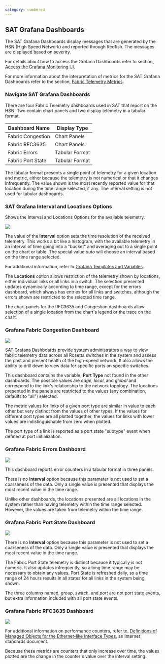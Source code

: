 ```yaml
---
category: numbered
---
```


## SAT Grafana Dashboards

The SAT Grafana Dashboards display messages that are generated by the HSN \(High Speed Network\) and reported through Redfish. The messages are displayed based on severity.

For details about how to access the Grafana Dashboards refer to section, [Access the Grafana Monitoring UI](Access_the_Grafana_Monitoring_UI.md).

For more information about the interpretation of metrics for the SAT Grafana Dashboards refer to the section, [Fabric Telemetry Metrics](Fabric_Telemetry_Metrics.md).

### Navigate SAT Grafana Dashboards

There are four Fabric Telemetry dashboards used in SAT that report on the HSN. Two contain chart panels and two display telemetry in a tabular format.

|Dashboard Name|Display Type|
|--------------|------------|
|Fabric Congestion|Chart Panels|
|Fabric RFC3635|Chart Panels|
|Fabric Errors|Tabular Format|
|Fabric Port State|Tabular Format|

The tabular format presents a single point of telemetry for a given location and metric, either because the telemetry is not numerical or that it changes infrequently. The value shown is the most recently reported value for that location during the time range selected, if any. The interval setting is not used for tabular dashboards.

### SAT Grafana Interval and Locations Options

Shows the Interval and Locations Options for the available telemetry.

![](images/SAT_Grafana_Fabric_Vars.png)

The value of the **Interval** option sets the time resolution of the received telemetry. This works a bit like a histogram, with the available telemetry in an interval of time going into a "bucket" and averaging out to a single point on the chart or table. The special value *auto* will choose an interval based on the time range selected.

For additional information, refer to [Grafana Templates and Variables](https://grafana.com/docs/grafana/latest/reference/templating/#interval-variables).

The **Locations** option allows restriction of the telemetry shown by locations, either individual links or all links in a switch. The selection presented updates dynamically according to time range, except for the errors dashboard, which always has entries for all links and switches, although the errors shown are restricted to the selected time range.

The chart panels for the RFC3635 and Congestion dashboards allow selection of a single location from the chart's legend or the trace on the chart.

### Grafana Fabric Congestion Dashboard

![](images/Grafana_Fabric_Congestion.png)

SAT Grafana Dashboards provide system administrators a way to view fabric telemetry data across all Rosetta switches in the system and assess the past and present health of the high-speed network. It also allows the ability to drill down to view data for specific ports on specific switches.

This dashboard contains the variable, **Port Type** not found in the other dashboards. The possible values are *edge*, *local*, and *global* and correspond to the link's relationship to the network topology. The locations presented in the panels are restricted to the values \(any combination, defaults to "all"\) selected.

The metric values for links of a given port type are similar in value to each other but very distinct from the values of other types. If the values for different port types are all plotted together, the values for links with lower values are indistinguishable from zero when plotted.

The port type of a link is reported as a port state "subtype" event when defined at port initialization.

### Grafana Fabric Errors Dashboard

![](images/Grafana_HSN_Errors.png)

This dashboard reports error counters in a tabular format in three panels.

There is no **Interval** option because this parameter is not used to set a coarseness of the data. Only a single value is presented that displays the most recent value in the time range.

Unlike other dashboards, the locations presented are all locations in the system rather than having telemetry within the time range selected. However, the values are taken from telemetry within the time range.

### Grafana Fabric Port State Dashboard

![](images/Fabric_PortState_Locations_UI.png)

There is no **Interval** option because this parameter is not used to set a coarseness of the data. Only a single value is presented that displays the most recent value in the time range.

The Fabric Port State telemetry is distinct because it typically is not numeric. It also updates infrequently, so a long time range may be necessary to obtain any values. Port State is refreshed daily, so a time range of 24 hours results in all states for all links in the system being shown.

The three columns named, *group*, *switch*, and *port* are not port state events, but extra information included with all port state events.

### Grafana Fabric RFC3635 Dashboard

![](images/Grafana_rfc3635.png)

For additional information on performance counters, refer to, [Definitions of Managed Objects for the Ethernet-like Interface Types](https://tools.ietf.org/html/rfc3635), an Internet standards document.

Because these metrics are counters that only increase over time, the values plotted are the change in the counter's value over the interval setting.
